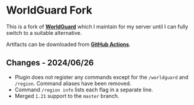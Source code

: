 # WorldGuard Fork  
This is a fork of **[WorldGuard](https://github.com/EngineHub/WorldGuard)** which I maintain for my server until I can fully switch to a suitable alternative.  

Artifacts can be downloaded from **[GitHub Actions](https://github.com/Grabsky/WorldGuard/actions/workflows/gradle.yml)**.

## Changes - 2024/06/26
- Plugin does not register any commands except for the `/worldguard` and `/region`. Command aliases have been removed.
- Command `/region info` lists each flag in a separate line.
- Merged `1.21` support to the `master` branch.
